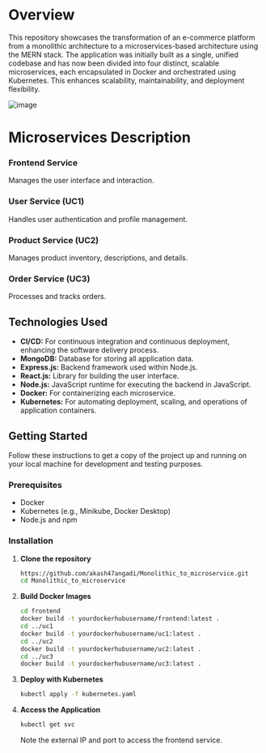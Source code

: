 # Overview

This repository showcases the transformation of an e-commerce platform from a monolithic architecture to a microservices-based architecture using the MERN stack. The application was initially built as a single, unified codebase and has now been divided into four distinct, scalable microservices, each encapsulated in Docker and orchestrated using Kubernetes. This enhances scalability, maintainability, and deployment flexibility.

![image](https://github.com/akash47angadi/Monolithic_to_microservice/assets/121341648/dba14d76-d89f-4402-b191-d6beb4cff0d8)

# Microservices Description

### Frontend Service
Manages the user interface and interaction.

### User Service (UC1)
Handles user authentication and profile management.

### Product Service (UC2)
Manages product inventory, descriptions, and details.

### Order Service (UC3)
Processes and tracks orders.

## Technologies Used

- **CI/CD:** For continuous integration and continuous deployment, enhancing the software delivery process.
- **MongoDB:** Database for storing all application data.
- **Express.js:** Backend framework used within Node.js.
- **React.js:** Library for building the user interface.
- **Node.js:** JavaScript runtime for executing the backend in JavaScript.
- **Docker:** For containerizing each microservice.
- **Kubernetes:** For automating deployment, scaling, and operations of application containers.

## Getting Started

Follow these instructions to get a copy of the project up and running on your local machine for development and testing purposes.

### Prerequisites

- Docker
- Kubernetes (e.g., Minikube, Docker Desktop)
- Node.js and npm

### Installation

1. **Clone the repository**
    ```bash
    https://github.com/akash47angadi/Monolithic_to_microservice.git
    cd Monolithic_to_microservice
    ```

2. **Build Docker Images**
    ```bash
    cd frontend
    docker build -t yourdockerhubusername/frontend:latest .
    cd ../uc1
    docker build -t yourdockerhubusername/uc1:latest .
    cd ../uc2
    docker build -t yourdockerhubusername/uc2:latest .
    cd ../uc3
    docker build -t yourdockerhubusername/uc3:latest .
    ```

3. **Deploy with Kubernetes**
    ```bash
    kubectl apply -f kubernetes.yaml
    ```

4. **Access the Application**
    ```bash
    kubectl get svc
    ```
    Note the external IP and port to access the frontend service.




